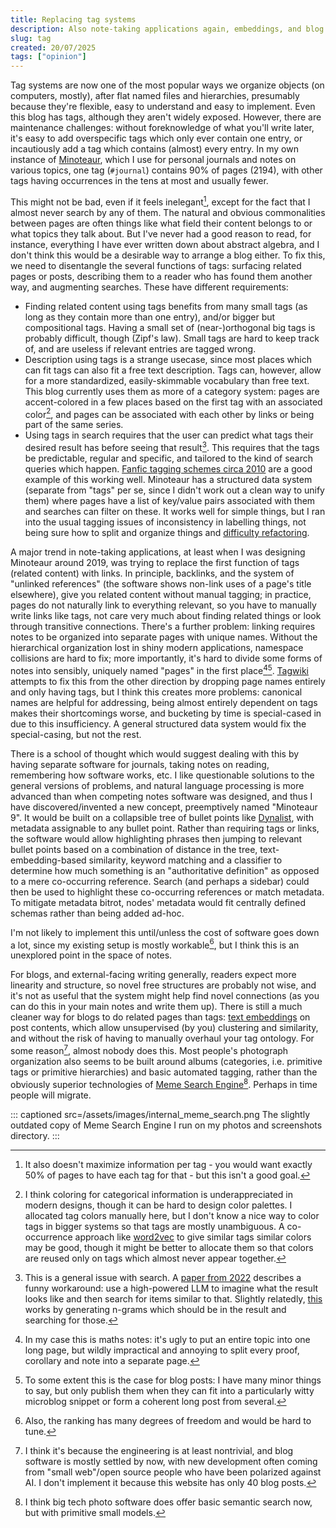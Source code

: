 ```yaml
---
title: Replacing tag systems
description: Also note-taking applications again, embeddings, and blog organization.
slug: tag
created: 20/07/2025
tags: ["opinion"]
---
```

Tag systems are now one of the most popular ways we organize objects (on computers, mostly), after flat named files and hierarchies, presumably because they're flexible, easy to understand and easy to implement. Even this blog has tags, although they aren't widely exposed. However, there are maintenance challenges: without foreknowledge of what you'll write later, it's easy to add overspecific tags which only ever contain one entry, or incautiously add a tag which contains (almost) every entry. In my own instance of [Minoteaur](/minoteaur/), which I use for personal journals and notes on various topics, one tag (`#journal`) contains 90% of pages (2194), with other tags having occurrences in the tens at most and usually fewer.

This might not be bad, even if it feels inelegant[^1], except for the fact that I almost never search by any of them. The natural and obvious commonalities between pages are often things like what field their content belongs to or what topics they talk about. But I've never had a good reason to read, for instance, everything I have ever written down about abstract algebra, and I don't think this would be a desirable way to arrange a blog either. To fix this, we need to disentangle the several functions of tags: surfacing related pages or posts, describing them to a reader who has found them another way, and augmenting searches. These have different requirements:

* Finding related content using tags benefits from many small tags (as long as they contain more than one entry), and/or bigger but compositional tags. Having a small set of (near-)orthogonal big tags is probably difficult, though (Zipf's law). Small tags are hard to keep track of, and are useless if relevant entries are tagged wrong.
* Description using tags is a strange usecase, since most places which can fit tags can also fit a free text description. Tags can, however, allow for a more standardized, easily-skimmable vocabulary than free text. This blog currently uses them as more of a category system: pages are accent-colored in a few places based on the first tag with an associated color[^3], and pages can be associated with each other by links or being part of the same series.
* Using tags in search requires that the user can predict what tags their desired result has before seeing that result[^2]. This requires that the tags be predictable, regular and specific, and tailored to the kind of search queries which happen. [Fanfic tagging schemes circa 2010](https://idlewords.com/talks/fan_is_a_tool_using_animal.htm) are a good example of this working well. Minoteaur has a structured data system (separate from "tags" per se, since I didn't work out a clean way to unify them) where pages have a list of key/value pairs associated with them and searches can filter on these. It works well for simple things, but I ran into the usual tagging issues of inconsistency in labelling things, not being sure how to split and organize things and [difficulty refactoring](https://gwern.net/design#future-tag-features).

A major trend in note-taking applications, at least when I was designing Minoteaur around 2019, was trying to replace the first function of tags (related content) with links. In principle, backlinks, and the system of "unlinked references" (the software shows non-link uses of a page's title elsewhere), give you related content without manual tagging; in practice, pages do not naturally link to everything relevant, so you have to manually write links like tags, not care very much about finding related things or look through transitive connections. There's a further problem: linking requires notes to be organized into separate pages with unique names. Without the hierarchical organization lost in shiny modern applications, namespace collisions are hard to fix; more importantly, it's hard to divide some forms of notes into sensibly, uniquely named "pages" in the first place[^4][^5]. [Tagwiki](https://github.com/dpc/tagwiki) attempts to fix this from the other direction by dropping page names entirely and only having tags, but I think this creates more problems: canonical names are helpful for addressing, being almost entirely dependent on tags makes their shortcomings worse, and bucketing by time is special-cased in due to this insufficiency. A general structured data system would fix the special-casing, but not the rest.

There is a school of thought which would suggest dealing with this by having separate software for journals, taking notes on reading, remembering how software works, etc. I like questionable solutions to the general versions of problems, and natural language processing is more advanced than when competing notes software was designed, and thus I have discovered/invented a new concept, preemptively named "Minoteaur 9". It would be built on a collapsible tree of bullet points like [Dynalist](https://dynalist.io/), with metadata assignable to any bullet point. Rather than requiring tags or links, the software would allow highlighting phrases then jumping to relevant bullet points based on a combination of distance in the tree, text-embedding-based similarity, keyword matching and a classifier to determine how much something is an "authoritative definition" as opposed to a mere co-occurring reference. Search (and perhaps a sidebar) could then be used to highlight these co-occurring references or match metadata. To mitigate metadata bitrot, nodes' metadata would fit centrally defined schemas rather than being added ad-hoc.

I'm not likely to implement this until/unless the cost of software goes down a lot, since my existing setup is mostly workable[^7], but I think this is an unexplored point in the space of notes.

For blogs, and external-facing writing generally, readers expect more linearity and structure, so novel free structures are probably not wise, and it's not as useful that the system might help find novel connections (as you can do this in your main notes and write them up). There is still a much cleaner way for blogs to do related pages than tags: [text embeddings](https://cameronharwick.com/writing/related-posts-in-wordpress-with-vector-embedding/) on post contents, which allow unsupervised (by you) clustering and similarity, and without the risk of having to manually overhaul your tag ontology. For some reason[^8], almost nobody does this. Most people's photograph organization also seems to be built around albums (categories, i.e. primitive tags or primitive hierarchies) and basic automated tagging, rather than the obviously superior technologies of [Meme Search Engine](https://github.com/osmarks/meme-search-engine)[^6]. Perhaps in time people will migrate.

::: captioned src=/assets/images/internal_meme_search.png
The slightly outdated copy of Meme Search Engine I run on my photos and screenshots directory.
:::

[^1]: It also doesn't maximize information per tag - you would want exactly 50% of pages to have each tag for that - but this isn't a good goal.

[^2]: This is a general issue with search. A [paper from 2022](https://arxiv.org/abs/2212.10496) describes a funny workaround: use a high-powered LLM to imagine what the result looks like and then search for items similar to that. Slightly relatedly, [this](https://arxiv.org/abs/2204.10628) works by generating n-grams which should be in the result and searching for those.

[^3]: I think coloring for categorical information is underappreciated in modern designs, though it can be hard to design color palettes. I allocated tag colors manually here, but I don't know a nice way to color tags in bigger systems so that tags are mostly unambiguous. A co-occurrence approach like [word2vec](https://en.wikipedia.org/wiki/Word2vec) to give similar tags similar colors may be good, though it might be better to allocate them so that colors are reused only on tags which almost never appear together.

[^4]: In my case this is maths notes: it's ugly to put an entire topic into one long page, but wildly impractical and annoying to split every proof, corollary and note into a separate page.

[^5]: To some extent this is the case for blog posts: I have many minor things to say, but only publish them when they can fit into a particularly witty microblog snippet or form a coherent long post from several.

[^6]: I think big tech photo software does offer basic semantic search now, but with primitive small models.

[^7]: Also, the ranking has many degrees of freedom and would be hard to tune.

[^8]: I think it's because the engineering is at least nontrivial, and blog software is mostly settled by now, with new development often coming from "small web"/open source people who have been polarized against AI. I don't implement it because this website has only 40 blog posts.
